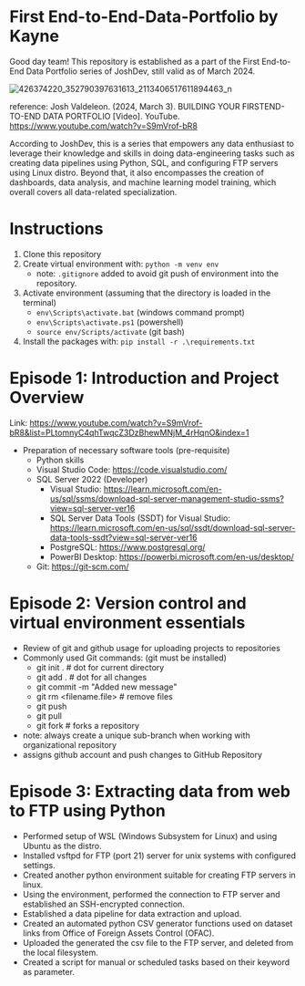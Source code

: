 # First End-to-End-Data-Portfolio by Kayne

Good day team! This repository is established as a part of the First End-to-End Data Portfolio series of JoshDev, still valid as of March 2024.

![426374220_352790397631613_2113406517611894463_n](https://github.com/kayndrigs/Rodrigo-End-to-End-Data-Portfolio/assets/103131412/74b74919-36f1-413c-8870-e32ca9dfcded)

reference: Josh Valdeleon. (2024, March 3). BUILDING YOUR FIRSTEND-TO-END DATA PORTFOLIO [Video]. YouTube. https://www.youtube.com/watch?v=S9mVrof-bR8

According to JoshDev, this is a series that empowers any data enthusiast to leverage their knowledge and skills in doing data-engineering tasks such as creating data pipelines using Python, SQL, and configuring FTP servers using Linux distro. Beyond that, it also encompasses the creation of dashboards, data analysis, and machine learning model training, which overall covers all data-related specialization. 

# Instructions
1. Clone this repository
2. Create virtual environment with: `python -m venv env`
   - note: `.gitignore` added to avoid git push of environment into the repository. 
3. Activate environment (assuming that the directory is loaded in the terminal)
   - `env\Scripts\activate.bat` (windows command prompt)
   - `env\Scripts\activate.ps1` (powershell)
   - `source env/Scripts/activate` (git bash)
4. Install the packages with: `pip install -r .\requirements.txt`

# Episode 1: Introduction and Project Overview
Link: https://www.youtube.com/watch?v=S9mVrof-bR8&list=PLtomnyC4qhTwqcZ3DzBhewMNjM_4rHqnO&index=1

- Preparation of necessary software tools (pre-requisite)
  - Python skills
  - Visual Studio Code: https://code.visualstudio.com/
  - SQL Server 2022 (Developer)
    - Visual Studio: https://learn.microsoft.com/en-us/sql/ssms/download-sql-server-management-studio-ssms?view=sql-server-ver16
    - SQL Server Data Tools (SSDT) for Visual Studio: https://learn.microsoft.com/en-us/sql/ssdt/download-sql-server-data-tools-ssdt?view=sql-server-ver16
    - PostgreSQL: https://www.postgresql.org/
    - PowerBI Desktop: https://powerbi.microsoft.com/en-us/desktop/
  - Git: https://git-scm.com/

# Episode 2: Version control and virtual environment essentials
- Review of git and github usage for uploading projects to repositories
- Commonly used Git commands: (git must be installed)
  - git init . # dot for current directory
  - git add . # dot for all changes
  - git commit -m "Added new message"
  - git rm <filename.file> # remove files
  - git push
  - git pull
  - git fork # forks a repository
- note: always create a unique sub-branch when working with organizational repository
- assigns github account and push changes to GitHub Repository

# Episode 3: Extracting data from web to FTP using Python
- Performed setup of WSL (Windows Subsystem for Linux) and using Ubuntu as the distro.
- Installed vsftpd for FTP (port 21) server for unix systems with configured settings.
- Created another python environment suitable for creating FTP servers in linux.
- Using the environment, performed the connection to FTP server and established an SSH-encrypted connection.
- Established a data pipeline for data extraction and upload.
- Created an automated python CSV generator functions used on dataset links from Office of Foreign Assets Control (OFAC).
- Uploaded the generated the csv file to the FTP server, and deleted from the local filesystem.
- Created a script for manual or scheduled tasks based on their keyword as parameter. 
